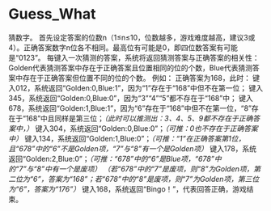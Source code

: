 # Guess_What
猜数字。
首先设定答案的位数n（1≤n≤10，位数越多，游戏难度越高，建议3或4）。正确答案数字n位各不相同。最高位有可能是0，即四位数答案有可能是“0123”。
每键入一次猜测的答案，系统将返回猜测答案与正确答案的相关性：Golden代表猜测答案中存在于正确答案且位置相同的位的个数，Blue代表猜测答案中存在于正确答案但位置不同的位的个数。
例如：
正确答案为168，此时：
键入012，系统返回“Golden:0,Blue:1”，因为“1”存在于“168”中但不在第一位；
键入345，系统返回“Golden:0,Blue:0”，因为“3”“4”“5”都不存在于“168”中；
键入678，系统返回“Golden:1,Blue:1”，因为“6”存在于“168”中但不在第一位，“8”存在于“168”中且同样是第三位；*（此时可以推测出：3、4、5、9都不存在于正确答案中，）*
键入304，系统返回“Golden:0,Blue:0”；*（可推：0也不存在于正确答案中）*
键入134，系统返回“Golden:1,Blue:0”；*（可推：“1”在正确答案第1位，且“678”中的“6”不是Golden项，“7”与“8”有一个是Golden项）*
键入178，系统返回“Golden:2,Blue:0”；*（可推：“678”中的“6”是Blue项，“678”中的“7”与“8”中有一个是废项）*
*（若“678”中的“7”是废项，则“8”为Golden项，第二位为“6”，答案为“168”；若“678”中的“8”是废项，则“7”为Golden项，第三位为“6”，答案为“176”）*
键入168，系统返回“Bingo！”，代表回答正确，游戏结束。